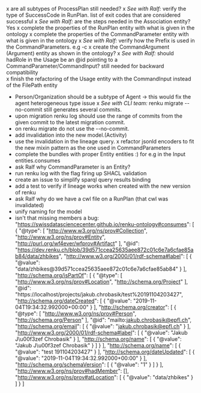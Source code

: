 x are all subtypes of ProcessPlan still needed?
x *See with Ralf:* verify the type of SuccessCode in RunPlan.
list of exit codes that are considered successful
x *See with Ralf:* are the steps needed in the Association entity? Yes 
x complete the properties of the RunPlan entity with what is given in the ontology
x complete the properties of the CommandParameter entity with what is given in the ontology
x *See with Ralf:* verify how the Prefix is used in the CommandParameters. e.g -c
x create the CommandArgument (Argument) entity as shown in the ontology?
x *See with Ralf:* should hadRole in the Usage be an @id pointing to a CommandParameter/CommandInput? still needed for backward compatibility  
x finish the refactoring of the Usage entity with the CommandInput instead of the FilePath entity
- Person/Organization should be a subtype of Agent -> this would fix the agent heterogeneous type issue
x *See with CLI team:* renku migrate --no-commit still generates several commits.
- upon migration renku log should use the range of commits from the given commit to the latest migration commit.
- on renku migrate do not use the --no-commit. 
- add invalidation into the new model.(Activity)
- use the invalidation in the lineage query.
x refactor jsonld encoders to fit the new mixin pattern as the one used in CommandParameters
- complete the bundles with proper Entity entities :) for e.g in the Input entities.consumes
- ask Ralf why CommandParameter is an Entity?
- run renku log with the flag firing up SHACL validation
- create an issue to simplify sparql query results binding
- add a test to verify if lineage works when created with the new version of renku
- ask Ralf why do we have a cwl file on a RunPlan (that cwl was invalidated) 
- unify naming for the model
- isn't that missing members a bug:
"https://swissdatasciencecenter.github.io/renku-ontology#consumes": [
                  {
                    "@type": [
                      "http://www.w3.org/ns/prov#Collection",
                      "http://www.w3.org/ns/prov#Entity",
                      "http://purl.org/wf4ever/wfprov#Artifact"
                    ],
                    "@id": "https://dev.renku.ch/blob/39d571ccea25635aee872c01c6e7a6cfae85ab84/data/zhbikes",
                    "http://www.w3.org/2000/01/rdf-schema#label": [
                      {
                        "@value": "data/zhbikes@39d571ccea25635aee872c01c6e7a6cfae85ab84"
                      }
                    ],
                    "http://schema.org/isPartOf": [
                      {
                        "@type": [
                          "http://www.w3.org/ns/prov#Location",
                          "http://schema.org/Project"
                        ],
                        "@id": "https://localhost/projects/jakub.chrobasik/test%20191104203427",
                        "http://schema.org/dateCreated": [
                          {
                            "@value": "2019-11-04T19:34:32.992000+00:00"
                          }
                        ],
                        "http://schema.org/creator": [
                          {
                            "@type": [
                              "http://www.w3.org/ns/prov#Person",
                              "http://schema.org/Person"
                            ],
                            "@id": "mailto:jakub.chrobasik@epfl.ch",
                            "http://schema.org/email": [
                              {
                                "@value": "jakub.chrobasik@epfl.ch"
                              }
                            ],
                            "http://www.w3.org/2000/01/rdf-schema#label": [
                              {
                                "@value": "Jakub J\u00f3zef Chrobasik"
                              }
                            ],
                            "http://schema.org/name": [
                              {
                                "@value": "Jakub J\u00f3zef Chrobasik"
                              }
                            ]
                          }
                        ],
                        "http://schema.org/name": [
                          {
                            "@value": "test 191104203427"
                          }
                        ],
                        "http://schema.org/dateUpdated": [
                          {
                            "@value": "2019-11-04T19:34:32.992000+00:00"
                          }
                        ],
                        "http://schema.org/schemaVersion": [
                          {
                            "@value": "1"
                          }
                        ]
                      }
                    ],
                    "http://www.w3.org/ns/prov#hadMember": [],
                    "http://www.w3.org/ns/prov#atLocation": [
                      {
                        "@value": "data/zhbikes"
                      }
                    ]
                  }
                ] 